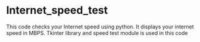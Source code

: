 # Internet_speed_test
This code checks your Internet speed using python. It displays your internet speed in MBPS. Tkinter library and speed test module is used in this code
